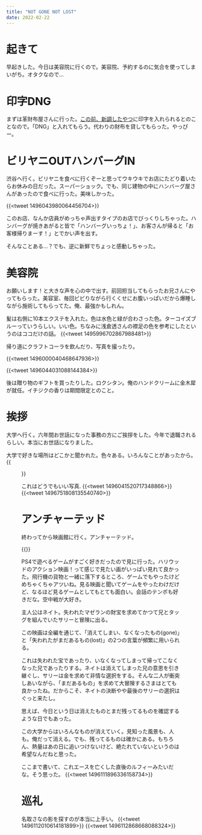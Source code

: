 ```yaml
---
title: "NOT GONE NOT LOST"
date: 2022-02-22
---
```


# 起きて

早起きした。今日は美容院に行くので。美容院、予約するのに気合を使ってしまいがち。オタクなので...

# 印字DNG
まずは革財布屋さんに行った。[この前、新調したやつ](/post/2022-01-14)に印字を入れられるとのことなので。「DNG」と入れてもらう。代わりの財布を貸してもらった。やっぴー。

# ビリヤニOUTハンバーグIN

渋谷へ行く。ビリヤニを食べに行くぞーと思ってウキウキでお店にたどり着いたらお休みの日だった。スーパーショック。でも、同じ建物の中にハンバーグ屋さんがあったので食べに行った。美味しかった。

{{<tweet 1496043980064456704>}}

このお店、なんか店員がめっちゃ声出すタイプのお店でびっくりしちゃった。ハンバーグが焼きあがると皆で「ハンバーグいっちょ！」、お客さんが帰ると「お客様帰りまーす！」とでかい声を出す。

そんなことある...？でも、逆に新鮮でちょっと感動しちゃった。

# 美容院
お願いします！と大きな声を心の中で出す。前回担当してもらったお兄さんにやってもらった。美容室、毎回ビビりながら行くくせにお腹いっぱいだから爆睡しながら施術してもらってた。俺、最強かもしれん。

髪は右側に10本エクステを入れた。色は水色と緑が合わさった色。ターコイズブルーっていうらしい。いい色。ちなみに浅倉透さんの襟足の色を参考にしたというのはココだけの話。
{{<tweet 1495996702867988481>}}

帰り道にクラフトコーラを飲んだり、写真を撮ったり。

{{<tweet 1496000040468647936>}}

{{<tweet 1496044031088144384>}}

後は贈り物のギフトを買ったりした。ロクシタン。俺のハンドクリームに金木犀が就任。イチジクの香りは期間限定とのこと。

# 挨拶
大学へ行く。六年間お世話になった事務の方にご挨拶をした。今年で退職されるらしい。本当にお世話になりました。

大学で好きな場所はどこかと聞かれた。色々ある。いろんなことがあったから。
{{<figure src="/media/2022-02-22-place.peg" alt="place">}}

これはどうでもいい写真.
{{<tweet 1496041520717348866>}}
{{<tweet 1496751808135540740>}}
# アンチャーテッド
終わってから映画館に行く。アンチャーテッド。

{{<youtube Me5Cgw32R2E>}}


PS4で遊べるゲームがすごく好きだったので見に行った。ハリウッドのアクション映画！って感じで見たい画がいっぱい見れて良かった。飛行機の貨物と一緒に落下するところ、ゲームでもやったけどめちゃくちゃアツいね。見る映画と聞いてゲームをやったわけだけど、なるほど見るゲームとしてもとても面白い。会話のテンポも好きだな。空中戦が大好き。

主人公はネイト。失われたマゼランの財宝を求めてかつて兄とタッグを組んでいたサリーと冒険に出る。

この映画は全編を通じて、「消えてしまい、なくなったもの(gone)」と「失われたがまだあるもの(lost)」の2つの言葉が頻繁に用いられる。

これは失われた宝であったり、いなくなってしまって帰ってこなくなった兄であったりする。ネイトは消えてしまった兄の意思を引き継ぐし、サリーは金を求めて非情な選択をする。そんな二人が衝突しあいながら、「まだあるもの」を求めて大冒険するさまはとても良かったね。だからこそ、ネイトの決断やや最後のサリーの選択はぐっと来たし。


思えば、今日という日は消えたものとまだ残ってるものを確認するような日でもあった。

この大学からはいろんなものが消えていく。見知った風景も、人も。俺だって消える。でも、残ってるものは確かにある。もちろん、熱量はあの日に追いつけないけど、絶たれていないというのは希望なんだねと思った。

ここまで書いて、これエースを亡くした直後のルフィーみたいだな。そう思った。
{{<tweet 1496111896336158734>}}

# 巡礼
名取さなの影を探すのが本当に上手い。
{{<tweet 1496112010614181899>}}
{{<tweet 1496112868668088324>}}